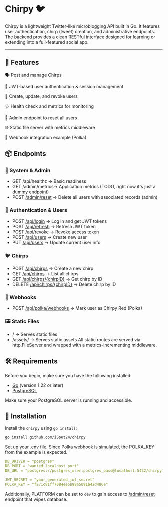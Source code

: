 # **Chirpy** 🐦

Chirpy is a lightweight Twitter-like microblogging API built in Go. It features user authentication, chirp (tweet) creation, and administrative endpoints. The backend provides a clean RESTful interface designed for learning or extending into a full-featured social app.

---

## 🚀 Features

🗣️ Post and manage Chirps

🔐 JWT-based user authentication & session management

👤 Create, update, and revoke users

🩺 Health check and metrics for monitoring

🧹 Admin endpoint to reset all users

🌐 Static file server with metrics middleware

🧪 Webhook integration example (Polka)

## 📦 Endpoints
### 🔧 System & Admin

* GET	/api/healthz   -> Basic readiness
* GET	/admin/metrics-> Application metrics (TODO, right now it's just a dummy endpoint)
* POST [/admin/reset](docs/reset.md)  ->	Delete all users with associated records (admin)

### 👤 Authentication & Users

* POST	[/api/login](docs/login.md) ->	 Log in and get JWT tokens
* POST	[/api/refresh](docs/refresh.md) ->	 Refresh JWT token
* POST	[/api/revoke](docs/revoke.md)	 ->  Revoke access token
* POST	[/api/users](docs/users_post.md)	 ->  Create new user
* PUT	  [/api/users](docs/users_put.md)	 ->  Update current user info
  
### 🐦 Chirps

* POST	[/api/chirps](docs/chirps_post.md)	-> Create a new chirp
* GET	[/api/chirps](docs/chirps_get.md)	-> List all chirps
* GET	[/api/chirps/{chirpID}](docs/chirp_get.md) -> Get chirp by ID
* DELETE	[/api/chirps/{chirpID}](docs/chirp_delete.md) -> Delete chirp by ID

### 📡 Webhooks

* POST	[/api/polka/webhooks](docs/polka.md)	-> Mark user as Chirpy Red (Polka)

### 🖼️ Static Files

* / ->	Serves static files
* /assets/	-> Serves static assets
All static routes are served via http.FileServer and wrapped with a metrics-incrementing middleware.

## 🛠 Requirements

Before you begin, make sure you have the following installed:

- [Go](https://golang.org/doc/install) (version 1.22 or later)
- [PostgreSQL](https://www.postgresql.org/download/)

Make sure your PostgreSQL server is running and accessible.

## 🚀 Installation

Install the `chirpy` using `go install`:

```bash
go install github.com/iSpot24/chirpy
```

Set up your .env file. Since Polka webhook is simulated, the POLKA_KEY from the example is expected.

```yaml
DB_DRIVER = "postgres"
DB_PORT = "wanted_localhost_port"
DB_URL = "postgres://postgres_user:postgres_pass@localhost:5432/chirpy?sslmode=disable"

JWT_SECRET = "your_generated_jwt_secret"
POLKA_KEY = "f271c81ff7084ee5b99a5091b42d486e"
```

Additionally, PLATFORM can be set to `dev` to gain access to [/admin/reset](docs/reset.md) endpoint that wipes database.
